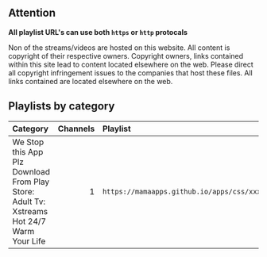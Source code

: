 ## Attention

**All playlist URL's can use both `https` or `http` protocals**

Non of the streams/videos are hosted on this website. All content is copyright of their respective owners. Copyright owners, links contained within this site lead to content located elsewhere on the web. Please direct all copyright infringement issues to the companies that host these files. All links contained are located elsewhere on the web.

## Playlists by category

<table>
	<thead>
		<tr><th align="left">Category</th><th align="right">Channels</th><th align="left">Playlist</th></tr>
	</thead>
	<tbody>
		<tr><td align="left">We Stop this App Plz Download From Play Store: Adult Tv: Xstreams Hot 24/7 Warm Your Life</td><td align="right">1</td><td align="left"><code>https://mamaapps.github.io/apps/css/xxxl.m3u</code></td></tr>
	</tbody>
</table>
